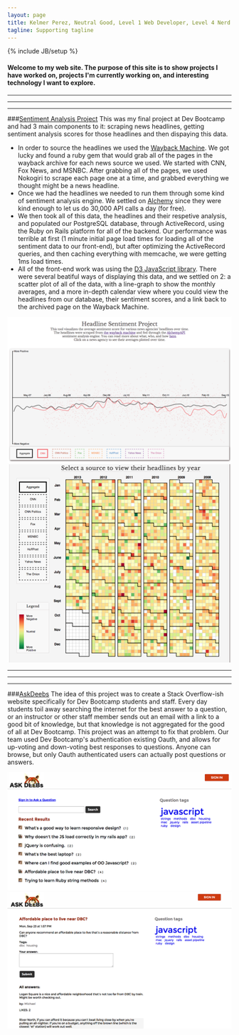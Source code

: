 ```yaml
---
layout: page
title: Kelmer Perez, Neutral Good, Level 1 Web Developer, Level 4 Nerd
tagline: Supporting tagline
---
```

{% include JB/setup %}

#### Welcome to my web site.  The purpose of this site is to show projects I have worked on, projects I'm currently working on, and interesting technology I want to explore.


<!-- 
<ul class="posts">
  {% for post in site.posts %}
    <li><span>{{ post.date | date_to_string }}</span> &raquo; <a href="{{ BASE_PATH }}{{ post.url }}">{{ post.title }}</a></li>
  {% endfor %}
</ul>
 -->

***
***
***


###[Sentiment Analysis Project](http://headlines-and-data.herokuapp.com/)
This was my final project at Dev Bootcamp and had 3 main components to it: scraping news headlines, getting sentiment analysis scores for those headlines and then dispaying this data.

* In order to source the headlines we used the [Wayback Machine](http://archive.org/web/).  We got lucky and found a ruby gem that would grab all of the pages in the wayback archive for each news source we used.  We started with CNN, Fox News, and MSNBC.  After grabbing all of the pages, we used Nokogiri to scrape each page one at a time, and grabbed everything we thought might be a news headline. 
* Once we had the headlines we needed to run them through some kind of sentiment analysis engine.  We settled on [Alchemy](http://www.alchemyapi.com/) since they were kind enough to let us do 30,000 API calls a day (for free).
* We then took all of this data, the headlines and their respetive analysis, and populated our PostgreSQL database, through ActiveRecord, using the Ruby on Rails platform for all of the backend.  Our performance was terrible at first (1 minute initial page load times for loading all of the sentiment data to our front-end), but after optimizing the ActiveRecord queries, and then caching everything with memcache, we were getting 1ms load times.
* All of the front-end work was using the [D3 JavaScript library](http://d3js.org/).  There were several beatiful ways of displaying this data, and we settled on 2: a scatter plot of all of the data, with a line-graph to show the monthly averages, and a more in-depth calendar view where you could view the headlines from our database, their sentiment scores, and a link back to the archived page on the Wayback Machine.

<img src="assets/scatter-plot.png">
<img src="assets/calendar-view.png">

***
***
***

###[AskDeebs](http://askdeebs.herokuapp.com/)
The idea of this project was to create a Stack Overflow-ish website specifically for Dev Bootcamp students and staff.  Every day students toil away searching the internet for the best answer to a question, or an instructor or other staff member sends out an email with a link to a good bit of knowledge, but that knowledge is not aggregated for the good of all at Dev Bootcamp.  This project was an attempt to fix that problem.  Our team used Dev Bootcamp's authentication existing Oauth, and allows for up-voting and down-voting best responses to questions.  Anyone can browse, but only Oauth authenticated users can actually post questions or answers.

<img src="assets/ask-deebs-home.png">
<img src="assets/ask-deebs-question.png">